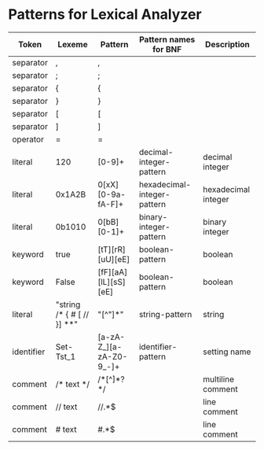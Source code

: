 # Patterns for Lexical Analyzer

| Token      | **Lexeme**                 | Pattern                      | Pattern names for BNF       | Description         |
| ---------- | -------------------------- | ---------------------------- | --------------------------- | ------------------- |
| separator  | ,                          | ,                            |                             |                     |
| separator  | ;                          | ;                            |                             |                     |
| separator  | {                          | {                            |                             |                     |
| separator  | }                          | }                            |                             |                     |
| separator  | [                          | [                            |                             |                     |
| separator  | ]                          | ]                            |                             |                     |
| operator   | =                          | =                            |                             |                     |
| literal    | 120                        | [0-9]+                       | decimal-integer-pattern     | decimal integer     |
| literal    | 0x1A2B                     | 0[xX]\[0-9a-fA-F]+           | hexadecimal-integer-pattern | hexadecimal integer |
| literal    | 0b1010                     | 0[bB]\[0-1]+                 | binary-integer-pattern      | binary integer      |
| keyword    | true                       | [tT]\[rR]\[uU]\[eE]          | boolean-pattern             | boolean             |
| keyword    | False                      | [fF]\[aA]\[lL]\[sS]\[eE]     | boolean-pattern             | boolean             |
| literal    | "string /* { # [ // }] **" | "\[^"\]*"                    | string-pattern              | string              |
| identifier | Set-Tst_1                  | \[a-zA-Z\_\]\[a-zA-Z0-9_-\]+ | identifier-pattern          | setting name        |
| comment    | /* text */                 | /\*[^]\*?\*/                 |                             | multiline comment   |
| comment    | // text                    | //.*$                        |                             | line comment        |
| comment    | # text                     | #.*$                         |                             | line comment        |

